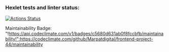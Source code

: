 ### Hexlet tests and linter status:
[![Actions Status](https://github.com/Marpatdigital/frontend-project-44/workflows/hexlet-check/badge.svg)](https://github.com/Marpatdigital/frontend-project-44/actions)

Maintainability Badge: "!https://api.codeclimate.com/v1/badges/c5680d631ab0f8fccbfb/maintainability!":https://codeclimate.com/github/Marpatdigital/frontend-project-44/maintainability